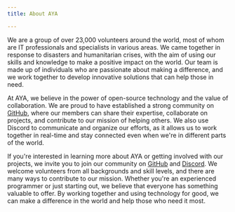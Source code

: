 ```yaml
---
title: About AYA

---
```


We are a group of over 23,000 volunteers around the world, most of whom are IT professionals and specialists in various areas. We came together in response to disasters and humanitarian crises, with the aim of using our skills and knowledge to make a positive impact on the world. Our team is made up of individuals who are passionate about making a difference, and we work together to develop innovative solutions that can help those in need.

At AYA, we believe in the power of open-source technology and the value of collaboration. We are proud to have established a strong community on [GitHub](https://github.com/acikkaynak/), where our members can share their expertise, collaborate on projects, and contribute to our mission of helping others. We also use Discord to communicate and organize our efforts, as it allows us to work together in real-time and stay connected even when we're in different parts of the world.

If you're interested in learning more about AYA or getting involved with our projects, we invite you to join our community on [GitHub](https://github.com/acikkaynak/) and [Discord](https://discord.gg/itdepremyardim). We welcome volunteers from all backgrounds and skill levels, and there are many ways to contribute to our mission. Whether you're an experienced programmer or just starting out, we believe that everyone has something valuable to offer. By working together and using technology for good, we can make a difference in the world and help those who need it most.